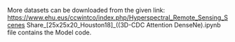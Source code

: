 More datasets can be downloaded from the given link: https://www.ehu.eus/ccwintco/index.php/Hyperspectral_Remote_Sensing_Scenes
Share_[25x25x20_Houston18]_((3D-CDC Attention DenseNe).ipynb file contains the Model code. 
